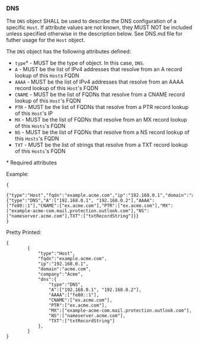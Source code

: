 ### DNS
The ```DNS``` object SHALL be used to describe the DNS configuration of a specific ```Host```. If attribute values are not known, they MUST NOT be included unless specified otherwise in the description below. See DNS.md file for futher usage for the ```Host``` object.


The ```DNS``` object has the following attributes defined:
* ```type```* - MUST be the type of object. In this case, ```DNS```.
* ```A``` - MUST be the list of IPv4 addresses that resolve from an A record lookup of this ```Host```s FQDN 
* ```AAAA``` - MUST be the list of IPv4 addresses that resolve from an AAAA record lookup of this ```Host```'s FQDN
* ```CNAME``` - MUST be the list of FQDNs that resolve from a CNAME record lookup of this ```Host```'s FQDN
* ```PTR``` - MUST be the list of FQDNs that resolve from a PTR record lookup of this ```Host```'s IP
* ```MX``` - MUST be the list of FQDNs that resolve from an MX record lookup of this ```Hosts```'s FQDN
* ```NS``` - MUST be the list of FQDNs that resolve from a NS record lookup of this ```Hosts```'s FQDN
* ```TXT``` - MUST be the list of strings that resolve from a TXT record lookup of this ```Hosts```'s FQDN

\* Required attributes

Example:

```
{
		{"type":"Host","fqdn":"example.acme.com","ip":"192.168.0.1","domain":"acme.com","company":"Acme","dns":{"type":"DNS","A":["192.168.0.1", "192.168.0.2"],"AAAA":["fe80::1"],"CNAME":["ex.acme.com"],"PTR":["ex.acme.com"],"MX":["example-acme-com.mail.protection.outlook.com"],"NS":["nameserver.acme.com"],TXT":["txtRecordString"]}}
}

```

Pretty Printed:

```
{
		{
			"type":"Host",
			"fqdn":"example.acme.com",
			"ip":"192.168.0.1",
			"domain":"acme.com",
			"company":"Acme",
			"dns":{
				"type":"DNS",
				"A":["192.168.0.1", "192.168.0.2"],
				"AAAA":["fe80::1"],
				"CNAME":["ex.acme.com"],
				"PTR":["ex.acme.com"],
				"MX":["example-acme-com.mail.protection.outlook.com"],
				"NS":["nameserver.acme.com"],
				"TXT":["txtRecordString"]
			},
		}
}
```
